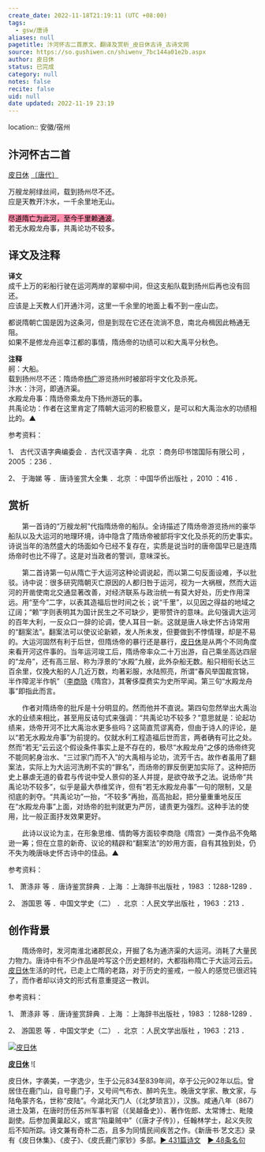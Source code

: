 ```yaml
---
create_date: 2022-11-18T21:19:11 (UTC +08:00)
tags:
  - gsw/唐诗
aliases: null
pagetitle: 汴河怀古二首原文、翻译及赏析_皮日休古诗_古诗文网
source: https://so.gushiwen.cn/shiwenv_7bc144a01e2b.aspx
author: 皮日休
status: 已完成
category: null
notes: false
recite: false
uid: null
date updated: 2022-11-19 23:19
---
```


location:: 安徽/宿州

## 汴河怀古二首

[皮日休](https://so.gushiwen.cn/authorv_ed13dc2f731c.aspx) [〔唐代〕](https://so.gushiwen.cn/shiwens/default.aspx?cstr=%e5%94%90%e4%bb%a3)

万艘龙舸绿丝间，载到扬州尽不还。\
应是天教开汴水，一千余里地无山。

<mark style="background: #FF5582A6;">尽道隋亡为此河，至今千里赖通波</mark>。\
若无水殿龙舟事，共禹论功不较多。

## 译文及注释

**译文**\
成千上万的彩船行驶在运河两岸的翠柳中间，但这支船队载到扬州后再也没有回还。\
应该是上天教人们开通汴河，这里一千余里的地面上看不到一座山峦。

都说隋朝亡国是因为这条河，但是到现在它还在流淌不息，南北舟楫因此畅通无阻。\
如果不是修龙舟巡幸江都的事情，隋炀帝的功绩可以和大禹平分秋色。

**注释**\
舸：大船。\
载到扬州尽不还：隋炀帝[杨广](https://so.gushiwen.cn/authorv_eed74fec3188.aspx)游览扬州时被部将宇文化及杀死。\
汴水：汴河，即通济渠。\
水殿龙舟事：隋炀帝乘龙舟下扬州游玩的事。\
共禹论功：作者在这里肯定了隋朝大运河的积极意义，是可以和大禹治水的功绩相比的。▲

参考资料：

1、 古代汉语字典编委会 ．古代汉语字典 ．北京 ：商务印书馆国际有限公司 ，2005 ：236 ．

2、 于海娣 等 ．唐诗鉴赏大全集 ．北京 ：中国华侨出版社 ，2010 ：416 ．

## 赏析

　　第一首诗的“万艘龙舸”代指隋炀帝的船队。全诗描述了隋炀帝游览扬州的豪华船队以及大运河的地理环境，诗中隐含了隋炀帝被部将宇文化及杀死的历史事实。诗说当年的浩然盛大的场面如今已经不复存在，实质是说当时的唐帝国早已是连隋炀帝时也比不得了。这是对当政者的警训，意味深长。

　　第二首诗第一句从隋亡于大运河这种论调说起，而以第二句反面设难，予以批驳。诗中说：很多研究隋朝灭亡原因的人都归咎于运河，视为一大祸根，然而大运河的开凿使南北交通显著改善，对经济联系与政治统一有莫大好处，历史作用深远。用“至今”二字，以表其造福后世时间之长；说“千里”，以见因之得益的地域之辽阔；“赖”字则表明其为国计民生之不可缺少，更带赞许的意味。此句强调大运河的百年大利，一反众口一辞的论调，使人耳目一新。这就是唐人咏史怀古诗常用的“翻案法”。翻案法可以使议论新颖，发人所未发，但要做到不悖情理，却是不易的。大运河固然有利于后世，但隋炀帝的暴行还是暴行，[皮日休](https://so.gushiwen.cn/authorv_ed13dc2f731c.aspx)是从两个不同角度来看开河这件事的。当年运河竣工后，隋炀帝率众二十万出游，自己乘坐高达四层的“龙舟”，还有高三层、称为浮景的“水殿”九艘，此外杂船无数。船只相衔长达三百余里，仅挽大船的人几近万数，均著彩服，水陆照亮，所谓“春风举国裁宫锦，半作障泥半作帆”（[李商隐](https://so.gushiwen.cn/authorv_bc94c92721b8.aspx)《隋宫》，其奢侈糜费实为史所罕闻。第三句“水殿龙舟事”即指此而言。

　　作者对隋炀帝的批斥是十分明显的。然而他并不直说。第四句忽然举出大禹治水的业绩来相比，甚至用反诘句式来强调：“共禹论功不较多？”意思就是：论起功绩来，炀帝开河不比大禹治水更多些吗？这简直荒谬离奇，但由于诗人的评论，是以“若无水殿龙舟事”为前提的。仅就水利工程造福后世而言，两者确有可比之处。然而“若无”云云这个假设条件事实上是不存在的，极尽“水殿龙舟”之侈的炀帝终究不能同躬身治水、“三过家门而不入”的大禹相与论功，流芳千古。故作者虽用了翻案法，实际上为大运河洗刷不实的“罪名”，而炀帝的罪反倒更加实际了。这种把历史上暴虐无道的昏君与传说中受人景仰的圣人并提，是欲夺故予之法。说炀帝“共禹论功不较多”，似乎是最大恭维奖许，但有“若无水殿龙舟事”一句的限制，又是彻底的剥夺。“共禹论功”一抬，“不较多”再抬，高高抬起，把分量重重地反压在“水殿龙舟事”上面，对炀帝的批判就更为严厉，谴责更为强烈。这种手法的使用，比一般正面抒发效果更好。

　　此诗以议论为主，在形象思维、情韵等方面较李商隐《隋宫》一类作品不免略逊一筹；但在立意的新奇、议论的精辟和“翻案法”的妙用方面，自有其独到处，仍不失为晚唐咏史怀古诗中的佳品。▲

参考资料：

1、 萧涤非 等 ．唐诗鉴赏辞典 ．上海 ：上海辞书出版社 ，1983 ：1288-1289 ．

2、 游国恩 等 ．中国文学史（二） ．北京 ：人民文学出版社 ，1963 ：213 ．

## 创作背景

　　隋炀帝时，发河南淮北诸郡民众，开掘了名为通济渠的大运河。消耗了大量民力物力。唐诗中有不少作品是吟写这个历史题材的，大都指称隋亡于大运河云云。[皮日休](https://so.gushiwen.cn/authorv_ed13dc2f731c.aspx)生活的时代，已走上亡隋的老路，对于历史的鉴戒，一般人的感觉已很迟钝了，而作者却以诗文的形式有意重提这一教训。

参考资料：

1、 萧涤非 等 ．唐诗鉴赏辞典 ．上海 ：上海辞书出版社 ，1983 ：1288-1289 ．

2、 游国恩 等 ．中国文学史（二） ．北京 ：人民文学出版社 ，1963 ：213 ．

[![皮日休](https://song.gushiwen.cn/authorImg/pirixiu.jpg)](https://so.gushiwen.cn/authorv_ed13dc2f731c.aspx)

[**皮日休**](https://so.gushiwen.cn/authorv_ed13dc2f731c.aspx) ![

皮日休，字袭美，一字逸少，生于公元834至839年间，卒于公元902年以后。曾居住在鹿门山，自号鹿门子，又号间气布衣、醉吟先生。晚唐文学家、散文家，与陆龟蒙齐名，世称“皮陆”。今湖北天门人（《北梦琐言》），汉族。咸通八年（867）进士及第，在唐时历任苏州军事判官（《吴越备史》）、著作佐郎、太常博士、毗陵副使。后参加黄巢起义，或言“陷巢贼中”（《唐才子传》），任翰林学士，起义失败后不知所踪。诗文兼有奇朴二态，且多为同情民间疾苦之作。《新唐书·艺文志》录有《皮日休集》、《皮子》、《皮氏鹿门家钞》多部。[► 431篇诗文](https://so.gushiwen.cn/shiwens/default.aspx?astr=%e7%9a%ae%e6%97%a5%e4%bc%91)　[► 48条名句](https://so.gushiwen.cn/mingjus/default.aspx?astr=%e7%9a%ae%e6%97%a5%e4%bc%91)
